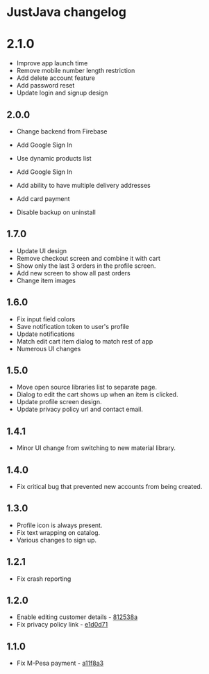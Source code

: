 # JustJava changelog

# 2.1.0

- Improve app launch time
- Remove mobile number length restriction
- Add delete account feature
- Add password reset
- Update login and signup design

## 2.0.0

- Change backend from Firebase
- Add Google Sign In

- Use dynamic products list
- Add Google Sign In
- Add ability to have multiple delivery addresses
- Add card payment
- Disable backup on uninstall

## 1.7.0

- Update UI design
- Remove checkout screen and combine it with cart
- Show only the last 3 orders in the profile screen.
- Add new screen to show all past orders
- Change item images

## 1.6.0

- Fix input field colors
- Save notification token to user's profile
- Update notifications
- Match edit cart item dialog to match rest of app
- Numerous UI changes

## 1.5.0

- Move open source libraries list to separate page.
- Dialog to edit the cart shows up when an item is clicked.
- Update profile screen design.
- Update privacy policy url and contact email.

## 1.4.1

- Minor UI change from switching to new material library.

## 1.4.0

- Fix critical bug that prevented new accounts from being created.

## 1.3.0

- Profile icon is always present.
- Fix text wrapping on catalog.
- Various changes to sign up.

## 1.2.1

- Fix crash reporting

## 1.2.0

- Enable editing customer details - [812538a](https://github.com/MarkNjunge/JustJava-Android/commit/812538a12dd6a16f7623ab9531135538f627a86b)
- Fix privacy policy link - [e1d0d71](https://github.com/MarkNjunge/JustJava-Android/commit/e1d0d714cea9c928e3662d2f020a6413ff48cadf)

## 1.1.0

- Fix M-Pesa payment - [a11f8a3](https://github.com/MarkNjunge/JustJava-Android/commit/a11f8a35136b1e1d2d038e7588d1070c2e4fac1c)
